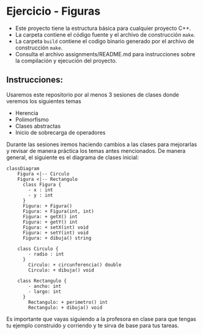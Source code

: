 # Ejercicio - Figuras

- Este proyecto tiene la estructura básica para cualquier proyecto C++. 
- La carpeta contiene el código fuente y el archivo de construcción ```make```. 
- La carpeta `build` contiene el codigo binario generado por el archivo de construcción ```make```. 
- Consulta el archivo assignments/README.md para instrucciones sobre la compilación y ejecución del proyecto. 

## Instrucciones:
Usaremos este repositorio por al menos 3 sesiones de clases donde veremos los siguientes temas
- Herencia
- Polimorfismo
- Clases abstractas
- Inicio de sobrecarga de operadores

Durante las sesiones iremos haciendo cambios a las clases para mejorarlas y revisar de manera práctica los temas antes mencionados. 
De manera general, el siguiente es el diagrama de clases inicial:

```mermaid
classDiagram
    Figura <|-- Circulo
    Figura <|-- Rectangulo
      class Figura {
        - x : int
        - y : int
      }
      Figura: + Figura()
      Figura: + Figura(int, int)
      Figura: + getX() int
      Figura: + getY() int
      Figura: + setX(int) void
      Figura: + setY(int) void
      Figura: + dibuja() string
    
    class Circulo {
        - radio : int
      }
        Circulo: + circunferencia() double
        Circulo: + dibuja() void
    
    class Rectangulo {
        - ancho: int
        - largo: int
      }
        Rectangulo: + perimetro() int
        Rectangulo: + dibuja() void
```

Es importante que vayas siguiendo a la profesora en clase para que tengas tu ejemplo construido y corriendo y te sirva de base para tus tareas.
